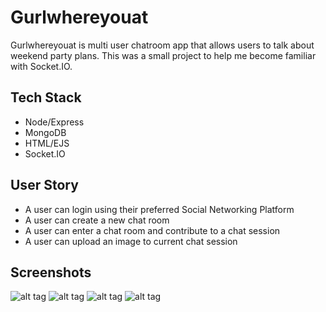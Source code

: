 # Gurlwhereyouat

Gurlwhereyouat is multi user chatroom app that allows users to talk about weekend party plans. This was a small project to help me become familiar with Socket.IO.

## Tech Stack
- Node/Express
- MongoDB
- HTML/EJS
- Socket.IO

## User Story
- A user can login using their preferred Social Networking Platform
- A user can create a new chat room
- A user can enter a chat room and contribute to a chat session
- A user can upload an image to current chat session

## Screenshots

![alt tag](http://i.imgur.com/kH7QmRtb.png)
![alt tag](http://i.imgur.com/kH7QmRtb.png)
![alt tag](http://i.imgur.com/kH7QmRtb.png)
![alt tag](http://i.imgur.com/kH7QmRtb.png)

